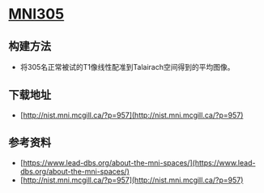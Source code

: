 # [MNI305](http://nist.mni.mcgill.ca/?p=957)

## 构建方法

* 将305名正常被试的T1像线性配准到Talairach空间得到的平均图像。

## 下载地址

* [http://nist.mni.mcgill.ca/?p=957](http://nist.mni.mcgill.ca/?p=957)

## 参考资料

* [https://www.lead-dbs.org/about-the-mni-spaces/](https://www.lead-dbs.org/about-the-mni-spaces/)
* [http://nist.mni.mcgill.ca/?p=957](http://nist.mni.mcgill.ca/?p=957)